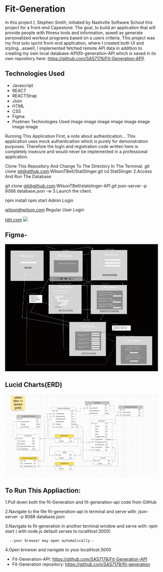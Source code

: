 # Fit-Generation

In this project I, Stephen Smith, initiated by Nashville Software School this project for a front-end Capestone. The goal, to build an application that will provide people with fitness tools and information, aswell as generate personalized workout programs based on a users criteria. This project was my first solo sprint front-end application, where I created both UI and styling...aswell, I implemented fetched remote API data in addition to creating my own local database-API(fit-generation-API which is saved in its own repository here: https://github.com/SAS7178/Fit-Generation-API).


## Technologies Used

- Javascript
- REACT
- REACTStrap
- Json
- HTML
- CSS
- Figma
- Postman
Technologies Used
image image image image image image image image

Running This Application
First, a note about authentication... This application uses mock authentication which is purely for demonstration purposes. Therefore the login and registration code written here is completely insecure and would never be implemented in a professional application.

Clone This Repository And Change To The Directory In The Terminal.
git clone git@github.com:WilsonTBell/StatSlinger.git
cd StatSlinger
2.Access And Run The Database

git clone git@github.com:WilsonTBell/statslinger-API.git
json-server -p 8088 database.json -w
3.Launch the client.

npm install
npm start
Admin Login

wilson@wilson.com
Regular User Login

t@t.com
![](https://github.com/SAS7178/project-gifs/blob/main/public/Fit-Gen%20Gif.gif?raw=true)

## Figma- 
![](https://github.com/SAS7178/fit-generation/blob/main/images/FigmaWireframe%20FitGen.png?raw=true)

## Lucid Charts(ERD)
![](https://github.com/SAS7178/fit-generation/blob/main/images/Lucid%20ERD.png?raw=true)

## To Run This Appliaction:

1.Pull down both the fit-Generation and fit-generation-api code from GitHub

2.Navigate to the file fit-generation-api in terminal and serve with: json-server -p 8088 database.json 

3.Navigate to fit-generation in another terminal window and serve with: npm start 
( with node.js default serves to localHost:3000)
      
      --your browser may open automatically-- 

4.Open browser and navigate to your localHost:3000

- Fit-Generation-API: https://github.com/SAS7178/Fit-Generation-API  
- Fit-Generation repository: https://github.com/SAS7178/fit-generation
